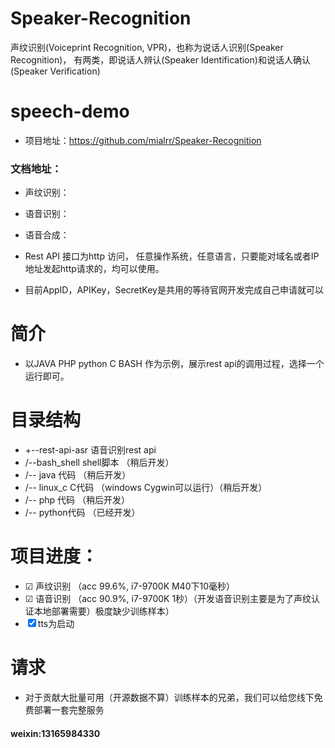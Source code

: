 # Speaker-Recognition
声纹识别(Voiceprint Recognition, VPR)，也称为说话人识别(Speaker Recognition)，
有两类，即说话人辨认(Speaker Identification)和说话人确认(Speaker Verification)

# speech-demo
- 项目地址：https://github.com/mialrr/Speaker-Recognition

### 文档地址：

- 声纹识别：
- 语音识别：
- 语音合成：



- Rest API 接口为http 访问， 任意操作系统，任意语言，只要能对域名或者IP地址发起http请求的，均可以使用。

- 目前AppID，APIKey，SecretKey是共用的等待官网开发完成自己申请就可以


# 简介
- 以JAVA PHP python C BASH 作为示例，展示rest api的调用过程，选择一个运行即可。

# 目录结构
- +--rest-api-asr  语音识别rest api
-    /--bash_shell shell脚本                   （稍后开发）
-    /-- java 代码                             （稍后开发）
-    /-- linux_c C代码 （windows Cygwin可以运行）（稍后开发）
-    /-- php 代码                              （稍后开发）
-    /-- python代码                            （已经开发）
 
 
# 项目进度：
-   ☑ 声纹识别 （acc 99.6%, i7-9700K M40下10毫秒）
-   ☑ 语音识别 （acc 90.9%, i7-9700K 1秒）（开发语音识别主要是为了声纹认证本地部署需要）极度缺少训练样本） 
-   ☒ tts为启动
  
# 请求
-  对于贡献大批量可用（开源数据不算）训练样本的兄弟，我们可以给您线下免费部署一套完整服务

#### weixin:13165984330

